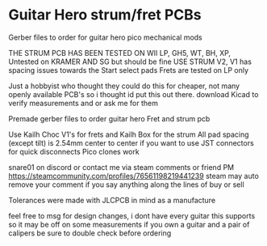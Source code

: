 # Guitar Hero strum/fret PCBs
 Gerber files to order for guitar hero pico mechanical mods

THE STRUM PCB HAS BEEN TESTED ON WII LP, GH5, WT, BH, XP, Untested on KRAMER AND SG but should be fine 
USE STRUM V2, V1 has spacing issues towards the Start select pads
Frets are tested on LP only

Just a hobbyist who thought they could do this for cheaper, not many openly available PCB's so i thought id put this out there.
download Kicad to verify measurements and or ask me for them 

Premade gerber files to order guitar hero Fret and strum pcb

Use Kailh Choc V1's for frets and Kailh Box for the strum
All pad spacing (except tilt) is 2.54mm center to center if you want to use JST connectors for quick disconnects
Pico clones work

snare01 on discord or contact me via steam comments or friend PM
https://steamcommunity.com/profiles/76561198219441239
steam may auto remove your comment if you say anything along the lines of buy or sell

Tolerances were made with JLCPCB in mind as a manufacture

feel free to msg for design changes, i dont have every guitar this supports so it may be off on some measurements
if you own a guitar and a pair of calipers be sure to double check before ordering
